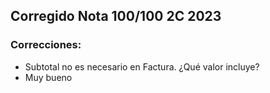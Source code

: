 ## Corregido Nota 100/100 2C 2023

### Correcciones:
- Subtotal no es necesario en Factura. ¿Qué valor incluye?
- Muy bueno
